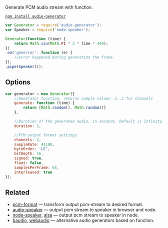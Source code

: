 Generate PCM audio stream with function.

[`npm install audio-generator`](https://npmjs.org/package/audio-generator)

```js
var Generator = require('audio-generator');
var Speaker = require('node-speaker');

Generator(function (time) {
	return Math.sin(Math.PI * 2 * time * 440);
})
.on('generror', function (e) {
	//error happened during generation the frame.
});
.pipe(Speaker());
```

## Options

```js
var generator = new Generator({
	//Generator function, returns sample values -1..1 for channels
	generate: function (time) {
		return [Math.random(), Math.random()]
	},

	//Duration of the generated audio, in seconds. Default is Infinity.
	duration: 2,

	//PCM output format settings
	channels: 2,
	sampleRate: 44100,
	byteOrder: 'LE',
	bitDepth: 16,
	signed: true,
	float: false,
	samplesPerFrame: 64,
	interleaved: true
});
```

## Related

* [pcm-format](http://npmjs.org/package/pcm-format) — transform output pcm-stream to desired format.
* [audio-speaker](http://npmjs.org/package/audio-speaker) — output pcm stream to speaker in browser and node.
* [node-speaker](http://npmjs.org/package/speaker), [alsa](http://npmjs.org/package/alsa) — output pcm stream to speaker in node.
* [baudio](http://npmjs.org/package/baudio), [webaudio](http://npmjs.org/package/webaudio) — alternative audio generators based on function.